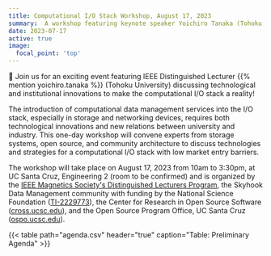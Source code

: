 ```yaml
---
title: Computational I/O Stack Workshop, August 17, 2023
summary:  A workshop featuring keynote speaker Yoichiro Tanaka (Tohoku University) that will take place from 10am to 3pm (PT), at UC Santa Cruz in the Engineering 2 building (room to be confirmed).
date: 2023-07-17
active: true
image:
  focal_point: 'top'
---
```


👋 Join us for an exciting event featuring IEEE Distinguished Lecturer {{% mention yoichiro.tanaka %}} (Tohoku University) discussing technological and institutional innovations to make the computational I/O stack a reality!

The introduction of computational data management services into the I/O stack, especially in storage and networking devices, requires both technological innovations and new relations between university and industry. This one-day workshop will convene experts from storage systems, open source, and community architecture to discuss technologies and strategies for a computational I/O stack with low market entry barriers.

The workshop will take place on August 17, 2023 from 10am to 3:30pm, at UC Santa Cruz, Engineering 2 (room to be confirmed) and is organized by the [IEEE Magnetics Society's Distinguished Lecturers Program][web-ieee-lecturers], the Skyhook Data Management community with funding by the National Science Foundation ([TI-2229773][web-nsf-award]), the Center for Research in Open Source Software ([cross.ucsc.edu][web-cross]), and the Open Source Program Office, UC Santa Cruz ([ospo.ucsc.edu][web-ospo]).


{{< table path="agenda.csv" header="true" caption="Table: Preliminary Agenda" >}}

<!-- Resources -->
[web-ieee-lecturers]: https://ieeemagnetics.org/membership/educational-outreach/distinguished-lecturers
[web-nsf-award]:      https://www.nsf.gov/awardsearch/showAward?AWD_ID=2229773
[web-cross]:          https://cross.ucsc.edu
[web-ospo]:           https://ospo.ucsc.edu

